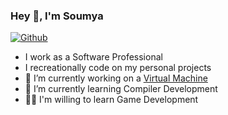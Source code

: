 ### Hey 👋, I'm Soumya

[![Github](https://img.shields.io/github/followers/mannasoumya?label=Follow&style=social)](https://github.com/mannasoumya)


- I work as a Software Professional
- I recreationally code on my personal projects
- 🔭 I’m currently working on a [Virtual Machine](https://github.com/mannasoumya/vm-go)
- 🌱 I’m currently learning Compiler Development
- 👩‍💻 I'm willing to learn Game Development
